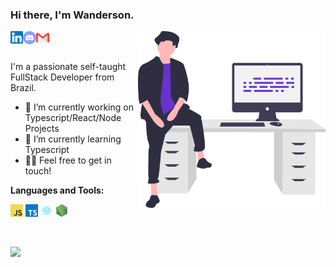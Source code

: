 ### Hi there, I'm Wanderson.

<img align="right" width="300px" src="https://raw.githubusercontent.com/wanderson-rogerio/wanderson-rogerio/master/assets/bio-img.svg" />

<p align="left">
<a href="https://www.linkedin.com/in/wanderson-rog%C3%A9rio-4a0638171/">
  <img align="left" alt="Wanderson - Linkedin" width="20px" src="https://raw.githubusercontent.com/wanderson-rogerio/wanderson-rogerio/master/assets/linkedin-round.svg" />
</a>
<a href="https://discord.com/channels/842794889380233246">
  <img align="left" alt="Wanderson - Discord" width="21px" src="https://raw.githubusercontent.com/wanderson-rogerio/wanderson-rogerio/master/assets/discord-round.svg" />
</a>
<a href="mailto:wandersonrg@gmail.com">
  <img align="left" alt="Wanderson - E-mail" width="21px" src="https://raw.githubusercontent.com/wanderson-rogerio/wanderson-rogerio/master/assets/email-round.svg" />
</a>
</p>

<br />
<br />

I'm a passionate self-taught FullStack Developer from Brazil.

- 🔭 I’m currently working on Typescript/React/Node Projects
- 🌱 I’m currently learning Typescript
- 👋🏻 Feel free to get in touch!

**Languages and Tools:**

<p align="left">
<code><img height="20" src="https://raw.githubusercontent.com/wanderson-rogerio/wanderson-rogerio/master/assets/javascript.png"></code>
<code><img height="20" src="https://raw.githubusercontent.com/wanderson-rogerio/wanderson-rogerio/master/assets/typescript.png"></code>
<code><img height="20" src="https://raw.githubusercontent.com/wanderson-rogerio/wanderson-rogerio/master/assets/react.png"></code>
<code><img height="20" src="https://raw.githubusercontent.com/wanderson-rogerio/wanderson-rogerio/master/assets/nodejs.png"></code>
</p>
<br />

<img
align="left"
height="165"
src="https://github-readme-stats.vercel.app/api?username=Wanderson-Rogerio&count_private=true&show_icons=true&custom_title=Wanderson%20R.%20GitHub%20Stats&hide=issues&title_color=6633cc&icon_color=f7df1e&bg_color=ffffff00&text_color=7159c1"/>
<a>
